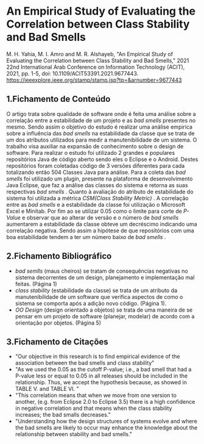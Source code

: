 # An Empirical Study of Evaluating the Correlation  between Class Stability and Bad Smells

M. H. Yahia, M. I. Amro and M. R. Alshayeb, "An Empirical Study of Evaluating the Correlation between Class Stability and Bad Smells," 2021 22nd International Arab Conference on Information Technology (ACIT), 2021, pp. 1-5, doi: 10.1109/ACIT53391.2021.9677443. https://ieeexplore.ieee.org/stamp/stamp.jsp?tp=&arnumber=9677443

## 1.Fichamento de Conteúdo

O artigo trata sobre qualidade de software onde é feita uma análise sobre a correlação entre a estabilidade de um projeto e as <em> bad smells </em> presentes no mesmo. Sendo assim o objetivo do estudo é realizar uma análise empirica sobre a influência das <em> bad smells </em> na estabilidade da classe que se trata de um dos atributos utilizados para medir a manutenibilidade de um sistema. O trabalho visa auxiliar na expansão de conhecimento sobre o design de software. Para realizar o estudo foi utilizado 2 grandes e populares repositórios Java de código aberto sendo eles o Eclipse e o Android. Destes repositórios foram coletadas código de 3 versões diferentes para cada totalizando então 504 Classes Java para análise. Para a coleta das <em> bad smells </em> foi utilizado um plugin, presente na plataforma de desenvolvimento Java Eclipse, que faz a análise das classes do sistema e retorna as suas respectivas <em> bad smells </em>. Quanto à avaliação do atributo de estabilidade do sistema foi utilizada a métrica <em> CSM(Class Stability Metric) </em>. A correlação entre as <em> bad smells </em> e a estabilidade da classe foi utilização o Microsoft Excel e Minitab. Por fim ao se utilizar 0.05 como o limite para corte de <em> P-Value </em> e observar que ao alterar de versão e o número de <em> bad smells </em> aumentarem a estabilidade da classe obteve um decréscimo indicando uma correlação negativa. Sendo assim a hipótese de que repositórios com uma boa estabilidade tendem a ter um número baixo de <em> bad smells </em>. 


## 2.Fichamento Bibliográfico

- <em> bad semlls </em> (maus cheiros) se tratam de consequências negativas no sistema decorrentes de um design, planejamento e implementação mal feitas. (Página 1)
- <em> class stability </em> (estabilidade da classe) se trata de um atributo da manutenibilidade de um software que verifica aspectos de como o sistema se comporta após a adição novo código. (Página 1).
- <em> OO Design </em> (design orientado a objetos) se trata de uma maneira de se pensar em um projeto de software (planejar, modelar) de acordo com a orientação por objetos. (Página 5)

## 3.Fichamento de Citações
- "Our objective in this research is to find empirical evidence of the association between the bad smells and class stability"
- "As we used the 0.05 as the cutoff P-value; i.e., a bad  smell that had a P-value less or equal to 0.05 in all  releases should be included in the relationship. Thus, we accept the hypothesis because, as showed in TABLE V. and TABLE VI. "
- "This correlation means that  when we move from one version to another, (e.g. from  Eclipse 2.0 to Eclipse 3.5) there is a high confidence in negative correlation and that means when the class stability increases; the bad smalls decreases."
- "Understanding how the design structures of systems evolve and where the bad smells are likely to occur may enhance the knowledge about the relationship between 
stability and bad smells."

